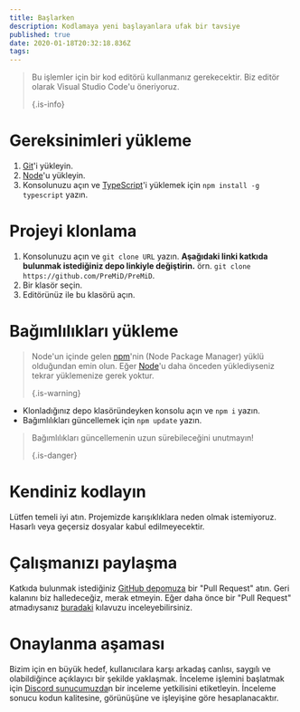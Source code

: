 ```yaml
---
title: Başlarken
description: Kodlamaya yeni başlayanlara ufak bir tavsiye
published: true
date: 2020-01-18T20:32:18.836Z
tags:
---
```


> Bu işlemler için bir kod editörü kullanmanız gerekecektir. Biz editör olarak Visual Studio Code'u öneriyoruz. 
> 
> {.is-info}

# Gereksinimleri yükleme
1. [Git](https://git-scm.com/)'i yükleyin.
2. [Node](https://nodejs.org/en/)'u yükleyin.
3. Konsolunuzu açın ve [TypeScript](https://www.typescriptlang.org/index.html#download-links)'i yüklemek için `npm install -g typescript` yazın.

# Projeyi klonlama
1. Konsolunuzu açın ve `git clone URL` yazın. **Aşağıdaki linki katkıda bulunmak istediğiniz depo linkiyle değiştirin.** örn. `git clone https://github.com/PreMiD/PreMiD`.
2. Bir klasör seçin.
3. Editörünüz ile bu klasörü açın.

# Bağımlılıkları yükleme
> Node'un içinde gelen [npm](https://www.npmjs.com/)'nin (Node Package Manager) yüklü olduğundan emin olun. Eğer [Node](https://nodejs.org/en/)'u daha önceden yüklediyseniz tekrar yüklemenize gerek yoktur. 
> 
> {.is-warning}

- Klonladığınız depo klasöründeyken konsolu açın ve `npm i` yazın.
- Bağımlılıkları güncellemek için `npm update` yazın.

> Bağımlılıkları güncellemenin uzun sürebileceğini unutmayın! 
> 
> {.is-danger}

# Kendiniz kodlayın
Lütfen temeli iyi atın. Projemizde karışıklıklara neden olmak istemiyoruz. Hasarlı veya geçersiz dosyalar kabul edilmeyecektir.

# Çalışmanızı paylaşma
Katkıda bulunmak istediğiniz [GitHub depomuza](https://github.com/PreMiD/) bir "Pull Request" atın. Geri kalanını biz halledeceğiz, merak etmeyin. Eğer daha önce bir "Pull Request" atmadıysanız [buradaki](https://help.github.com/en/articles/creating-a-pull-request) kılavuzu inceleyebilirsiniz.

# Onaylanma aşaması
Bizim için en büyük hedef, kullanıcılara karşı arkadaş canlısı, saygılı ve olabildiğince açıklayıcı bir şekilde yaklaşmak. İnceleme işlemini başlatmak için [Discord sunucumuzda](https://discord.gg/PreMiD)n bir inceleme yetkilisini etiketleyin. İnceleme sonucu kodun kalitesine, görünüşüne ve işleyişine göre hesaplanacaktır.